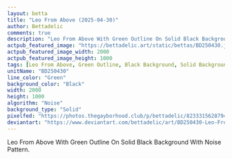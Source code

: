 ```yaml
---
layout: betta
title: "Leo From Above (2025-04-30)"
author: Bettadelic
comments: true
description: "Leo From Above With Green Outline On Solid Black Background With Noise Pattern."
actpub_featured_image: "https://bettadelic.art/static/bettas/BD250430.jpg"
actpub_featured_image_width: 2000
actpub_featured_image_height: 1000
tags: [Leo From Above, Green Outline, Black Background, Solid Background Pattern, Noise Pattern, April 2025]
unitName: "BD250430"
line_color: "Green"
background_color: "Black"
width: 2000
height: 1000
algorithm: "Noise"
background_type: "Solid"
pixelfed: "https://photos.thegayborhood.club/p/bettadelic/823331562879403432"
deviantart: "https://www.deviantart.com/bettadelic/art/BD250430-Leo-From-Above-2025-04-30-1189352346"
---
```


Leo From Above With Green Outline On Solid Black Background With Noise Pattern.
